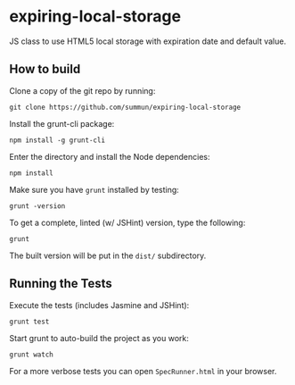 expiring-local-storage
======================
JS class to use HTML5 local storage with expiration date and default value.

How to build
------------

Clone a copy of the git repo by running:

    git clone https://github.com/summun/expiring-local-storage

Install the grunt-cli package:

    npm install -g grunt-cli

Enter the directory and install the Node dependencies:

    npm install

Make sure you have `grunt` installed by testing:

    grunt -version

To get a complete, linted (w/ JSHint) version, type the following:

    grunt

The built version will be put in the `dist/` subdirectory.

Running the Tests
-----------------

Execute the tests (includes Jasmine and JSHint):

    grunt test

Start grunt to auto-build the project as you work:

    grunt watch

For a more verbose tests you can open `SpecRunner.html` in your browser.
